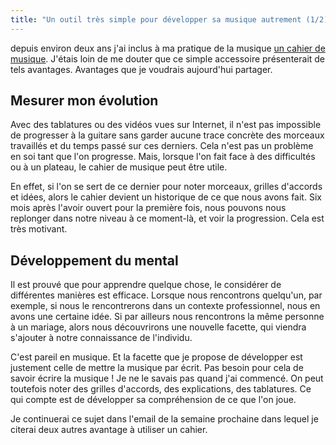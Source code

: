 ```yaml
---
title: "Un outil très simple pour développer sa musique autrement (1/2)"
---
```


depuis environ deux ans j'ai inclus à ma pratique de la musique [un cahier de 
musique][cahiers]. J'étais loin de me douter que ce simple accessoire 
présenterait de tels avantages. Avantages que je voudrais aujourd'hui partager.

## Mesurer mon évolution

Avec des tablatures ou des vidéos vues sur Internet, il n'est pas impossible de 
progresser à la guitare sans garder aucune trace concrète des morceaux 
travaillés et du temps passé sur ces derniers. Cela n'est pas un problème en 
soi tant que l'on progresse. Mais, lorsque l'on fait face à des difficultés ou 
à un plateau, le cahier de musique peut être utile.

En effet, si l'on se sert de ce dernier pour noter morceaux, grilles d'accords 
et idées, alors le cahier devient un historique de ce que nous avons fait. Six 
mois après l'avoir ouvert pour la première fois, nous pouvons nous replonger 
dans notre niveau à ce moment-là, et voir la progression. Cela est très 
motivant.

## Développement du mental

Il est prouvé que pour apprendre quelque chose, le considérer de différentes 
manières est efficace. Lorsque nous rencontrons quelqu'un, par exemple, si nous 
le rencontrerons dans un contexte professionnel, nous en avons une certaine 
idée. Si par ailleurs nous rencontrons la même personne à un mariage, alors 
nous découvrirons une nouvelle facette, qui viendra s'ajouter à notre 
connaissance de l'individu.

C'est pareil en musique. Et la facette que je propose de développer est 
justement celle de mettre la musique par écrit. Pas besoin pour cela de savoir 
écrire la musique ! Je ne le savais pas quand j'ai commencé. On peut toutefois 
noter des grilles d'accords, des explications, des tablatures. Ce qui compte 
est de développer sa compréhension de ce que l'on joue.

Je continuerai ce sujet dans l'email de la semaine prochaine dans lequel je 
citerai deux autres avantage à utiliser un cahier.

[cahiers]:http://bitly.com/cahiers
